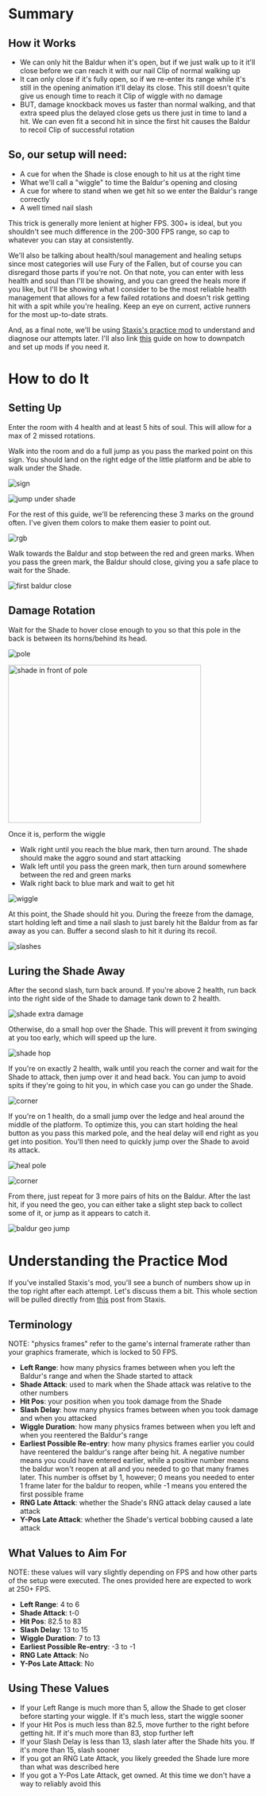 # Summary
## How it Works
- We can only hit the Baldur when it's open, but if we just walk up to it it'll close before we can reach it with our nail
Clip of normal walking up
- It can only close if it's fully open, so if we re-enter its range while it's still in the opening animation it'll delay its close. This still doesn't quite give us enough time to reach it
Clip of wiggle with no damage
- BUT, damage knockback moves us faster than normal walking, and that extra speed plus the delayed close gets us there just in time to land a hit. We can even fit a second hit in since the first hit causes the Baldur to recoil
Clip of successful rotation

## So, our setup will need:
- A cue for when the Shade is close enough to hit us at the right time
- What we'll call a "wiggle" to time the Baldur's opening and closing
- A cue for where to stand when we get hit so we enter the Baldur's range correctly
- A well timed nail slash

This trick is generally more lenient at higher FPS. 300+ is ideal, but you shouldn't see much difference in the 200-300 FPS range, so cap to whatever you can stay at consistently.

We'll also be talking about health/soul management and healing setups since most categories will use Fury of the Fallen, but of course you can disregard those parts if you're not. On that note, you can enter with less health and soul than I'll be showing, and you can greed the heals more if you like, but I'll be showing what I consider to be the most reliable health management that allows for a few failed rotations and doesn't risk getting hit with a spit while you're healing. Keep an eye on current, active runners for the most up-to-date strats.

And, as a final note, we'll be using [Staxis's practice mod](https://github.com/staxissr/ibaldurPractice/releases) to understand and diagnose our attempts later. I'll also link [this](https://www.youtube.com/watch?v=cg7sH7FyAK0&list=PLH-aXtMsmPYq8ZvwV9G7s3uIz_6AlIygz&index=1) guide on how to downpatch and set up mods if you need it.

# How to do It
## Setting Up
Enter the room with 4 health and at least 5 hits of soul. This will allow for a max of 2 missed rotations.

Walk into the room and do a full jump as you pass the marked point on this sign. You should land on the right edge of the little platform and be able to walk under the Shade.

![sign](https://github.com/user-attachments/assets/53303f74-e142-49f4-9719-e5a9018b73eb)


![jump under shade](https://github.com/user-attachments/assets/6108d1fb-2e39-4d08-b0c9-746bf8a16e70)

For the rest of this guide, we'll be referencing these 3 marks on the ground often. I've given them colors to make them easier to point out.

![rgb](https://github.com/user-attachments/assets/d1622247-abad-4218-a3b3-69795ee2b1fc)

Walk towards the Baldur and stop between the red and green marks. When you pass the green mark, the Baldur should close, giving you a safe place to wait for the Shade.

![first baldur close](https://github.com/user-attachments/assets/8d32685d-ed9d-4ca2-bca0-f3716f25c470)


## Damage Rotation
Wait for the Shade to hover close enough to you so that this pole in the back is between its horns/behind its head.

![pole](https://github.com/user-attachments/assets/f5872eb0-57af-4250-8d52-ff32f6d5e55b)

<img width="388" height="318" alt="shade in front of pole" src="https://github.com/user-attachments/assets/39fb1dde-3770-402f-8019-a2f271008d28" />


Once it is, perform the wiggle
- Walk right until you reach the blue mark, then turn around. The shade should make the aggro sound and start attacking
- Walk left until you pass the green mark, then turn around somewhere between the red and green marks
- Walk right back to blue mark and wait to get hit

![wiggle](https://github.com/user-attachments/assets/744312d1-d1b2-41bf-89c6-3117101963c1)

  
At this point, the Shade should hit you. During the freeze from the damage, start holding left and time a nail slash to just barely hit the Baldur from as far away as you can. Buffer a second slash to hit it during its recoil.

![slashes](https://github.com/user-attachments/assets/e375f15c-4b3c-48ba-a962-c7cf2cb38cc9)


## Luring the Shade Away
After the second slash, turn back around. If you're above 2 health, run back into the right side of the Shade to damage tank down to 2 health.

![shade extra damage](https://github.com/user-attachments/assets/e779073f-ae37-4516-84d0-204c50104ab2)

Otherwise, do a small hop over the Shade. This will prevent it from swinging at you too early, which will speed up the lure.

![shade hop](https://github.com/user-attachments/assets/e3b9f9c3-faf9-482b-9404-af79282fb765)

If you're on exactly 2 health, walk until you reach the corner and wait for the Shade to attack, then jump over it and head back. You can jump to avoid spits if they're going to hit you, in which case you can go under the Shade.

![corner](https://github.com/user-attachments/assets/24341495-fc22-4c7f-84b9-04c966210b15)

If you're on 1 health, do a small jump over the ledge and heal around the middle of the platform. To optimize this, you can start holding the heal button as you pass this marked pole, and the heal delay will end right as you get into position. You'll then need to quickly jump over the Shade to avoid its attack.

![heal pole](https://github.com/user-attachments/assets/1b006e30-c26e-4a4f-a83c-15d7dc0580b3)

![corner](https://github.com/user-attachments/assets/7cd5ca47-cb28-4c26-a399-004595505d43)

From there, just repeat for 3 more pairs of hits on the Baldur. After the last hit, if you need the geo, you can either take a slight step back to collect some of it, or jump as it appears to catch it.

![baldur geo jump](https://github.com/user-attachments/assets/5b8b2751-9566-4d96-abcc-05fefaeb431c)

# Understanding the Practice Mod
If you've installed Staxis's mod, you'll see a bunch of numbers show up in the top right after each attempt. Let's discuss them a bit. This whole section will be pulled directly from [this](https://discord.com/channels/772964112908156938/1328843639983571055/1356770491813068891) post from Staxis.

## Terminology
NOTE: "physics frames" refer to the game's internal framerate rather than your graphics framerate, which is locked to 50 FPS.
- **Left Range**: how many physics frames between when you left the Baldur's range and when the Shade started to attack
- **Shade Attack**: used to mark when the Shade attack was relative to the other numbers
- **Hit Pos**: your position when you took damage from the Shade
- **Slash Delay**: how many physics frames between when you took damage and when you attacked
- **Wiggle Duration**: how many physics frames between when you left and when you reentered the Baldur's range
- **Earliest Possible Re-entry**: how many physics frames earlier you could have reentered the baldur's range after being hit. A negative number means you could have entered earlier, while a positive number means the baldur won't reopen at all and you needed to go that many frames later. This number is offset by 1, however; 0 means you needed to enter 1 frame later for the baldur to reopen, while -1 means you entered the first possible frame
- **RNG Late Attack**: whether the Shade's RNG attack delay caused a late attack
- **Y-Pos Late Attack**: whether the Shade's vertical bobbing caused a late attack

## What Values to Aim For
NOTE: these values will vary slightly depending on FPS and how other parts of the setup were executed. The ones provided here are expected to work at 250+ FPS.
- **Left Range**: 4 to 6
- **Shade Attack**: t-0
- **Hit Pos**: 82.5 to 83
- **Slash Delay**: 13 to 15
- **Wiggle Duration**: 7 to 13
- **Earliest Possible Re-entry**: -3 to -1
- **RNG Late Attack**: No
- **Y-Pos Late Attack**: No

## Using These Values
- If your Left Range is much more than 5, allow the Shade to get closer before starting your wiggle. If it's much less, start the wiggle sooner
- If your Hit Pos is much less than 82.5, move further to the right before getting hit. If it's much more than 83, stop further left
- If your Slash Delay is less than 13, slash later after the Shade hits you. If it's more than 15, slash sooner
- If you got an RNG Late Attack, you likely greeded the Shade lure more than what was described here
- If you got a Y-Pos Late Attack, get owned. At this time we don't have a way to reliably avoid this
